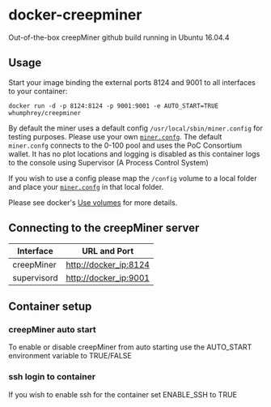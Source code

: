 docker-creepminer
=================

Out-of-the-box creepMiner github build running in Ubuntu 16.04.4

## Usage

Start your image binding the external ports 8124 and 9001 to all interfaces to your container:
```
docker run -d -p 8124:8124 -p 9001:9001 -e AUTO_START=TRUE whumphrey/creepminer
```

By default the miner uses a default config `/usr/local/sbin/miner.config` for testing purposes. Please use your own [`miner.confg`](https://github.com/Creepsky/creepMiner/wiki/Sample-mining.conf). The default `miner.confg` connects to the 0-100 pool and uses the PoC Consortium wallet. It has no plot locations and logging is disabled as this container logs to the console using Supervisor (A Process Control System)

If you wish to use a config please map the `/config` volume to a local folder and place your [`miner.confg`](https://github.com/Creepsky/creepMiner/wiki/Sample-mining.conf) in that local folder.


Please see docker's [Use volumes](https://docs.docker.com/storage/volumes/) for more details.

## Connecting to the creepMiner server

Interface | URL and Port
------------ | -------------
creepMiner | [http://docker_ip:8124](http://127.0.0.1:8124)
supervisord | [http://docker_ip:9001](http://127.0.0.1:9001)

## Container setup

### creepMiner auto start
To enable or disable creepMiner from auto starting use the 
AUTO_START environment variable to TRUE/FALSE

### ssh login to container
If you wish to enable ssh for the container set
ENABLE_SSH to TRUE
